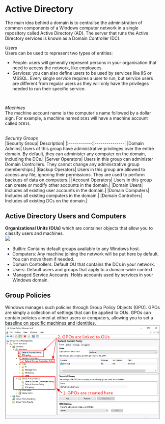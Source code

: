 # Active Directory

The main idea behind a domain is to centralise the administration of common components of a Windows computer network in a single repository called Active Directory (AD). The server that runs the Active Directory services is known as a Domain Controller (DC).
<br>

*Users*  
Users can be used to represent two types of entities:
- People: users will generally represent persons in your organisation that need to access the network, like employees.
- Services: you can also define users to be used by services like IIS or MSSQL. Every single service requires a user to run, but service users are different from regular users as they will only have the privileges needed to run their specific service.  
<br>

*Machines*  
The machine account name is the computer's name followed by a dollar sign. For example, a machine named `DC01` will have a machine account called `DC01$`.  
<br>

*Security Groups*    
|Security Group|	Description|
|:------------:|---------------|
|Domain Admins|	Users of this group have administrative privileges over the entire domain. By default, they can administer any computer on the domain, including the DCs.|
|Server Operators|	Users in this group can administer Domain Controllers. They cannot change any administrative group memberships.|
|Backup Operators|	Users in this group are allowed to access any file, ignoring their permissions. They are used to perform backups of data on computers.|
|Account Operators|	Users in this group can create or modify other accounts in the domain.|
|Domain Users|	Includes all existing user accounts in the domain.|
|Domain Computers|	Includes all existing computers in the domain.|
|Domain Controllers|	Includes all existing DCs on the domain.|

## Active Directory Users and Computers
**Organizational Units (OUs)** which are container objects that allow you to classify users and machines.  
<img src="https://www.dropbox.com/s/jykr1alu8b91olh/AD_OUs.png?dl=0" width="600">  

- Builtin: Contains default groups available to any Windows host.
- Computers: Any machine joining the network will be put here by default. You can move them if needed.
- Domain Controllers: Default OU that contains the DCs in your network.
- Users: Default users and groups that apply to a domain-wide context.
- Managed Service Accounts: Holds accounts used by services in your Windows domain.

## Group Policies
Windows manages such policies through Group Policy Objects (GPO). GPOs are simply a collection of settings that can be applied to OUs. GPOs can contain policies aimed at either users or computers, allowing you to set a baseline on specific machines and identities.  
<img src="https://github.com/nkn-ctrl/pushtest/blob/main/AD_GPOs.png" width="600">  

